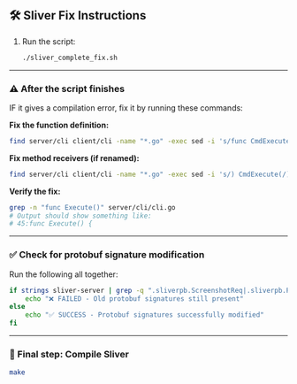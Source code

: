 ## 🛠️ Sliver Fix Instructions
1. Run the script:
   ```bash
   ./sliver_complete_fix.sh
   ```

---

### ⚠️ After the script finishes

IF it gives a compilation error, fix it by running these commands:

**Fix the function definition:**
```bash
find server/cli client/cli -name "*.go" -exec sed -i 's/func CmdExecute(/func Execute(/g' {} +
```

**Fix method receivers (if renamed):**
```bash
find server/cli client/cli -name "*.go" -exec sed -i 's/) CmdExecute(/) Execute(/g' {} +
```

**Verify the fix:**
```bash
grep -n "func Execute()" server/cli/cli.go
# Output should show something like:
# 45:func Execute() {
```

---

### ✅ Check for protobuf signature modification

Run the following all together:
```bash
if strings sliver-server | grep -q ".sliverpb.ScreenshotReq|.sliverpb.ProcessDumpReq|.sliverpb.ImpersonateReq"; then
    echo "❌ FAILED - Old protobuf signatures still present"
else
    echo "✅ SUCCESS - Protobuf signatures successfully modified"
fi
```

---

### 🧱 Final step: Compile Sliver

```bash
make
```
